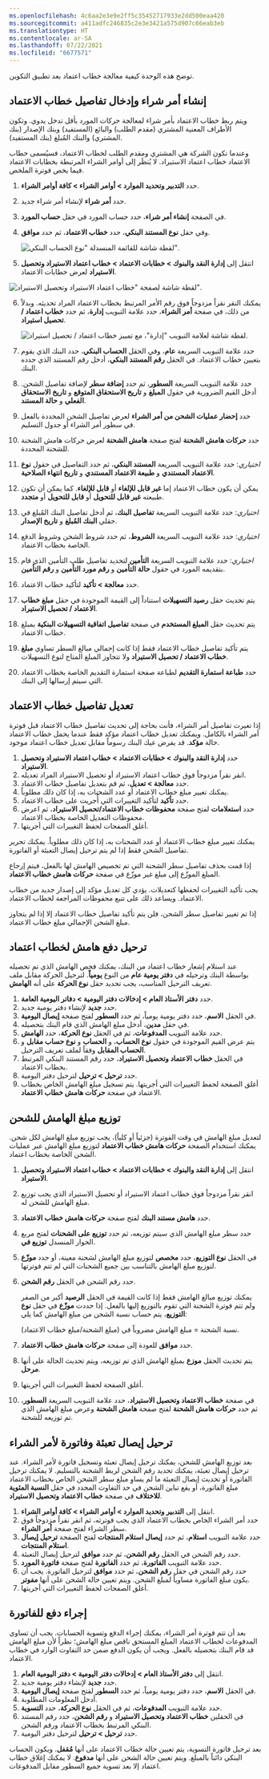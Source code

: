 ```yaml
---
ms.openlocfilehash: 4c6aa2e3e9e2ff5c35452717933e2dd500eaa420
ms.sourcegitcommit: a411adfc246835c2e3e3421a575d907c66eab3eb
ms.translationtype: HT
ms.contentlocale: ar-SA
ms.lasthandoff: 07/22/2021
ms.locfileid: "6677571"
---
```

توضح هذه الوحدة كيفية معالجة خطاب اعتماد بعد تطبيق التكوين.

## <a name="create-a-purchase-order-and-enter-the-letter-of-credit-details"></a>إنشاء أمر شراء وإدخال تفاصيل خطاب الاعتماد 

ويتم ربط خطاب الاعتماد بأمر شراء لمعالجة حركات المورد بأقل تدخل يدوي. وتكون الأطراف المعنية المشتري (مقدم الطلب) والبائع (المستفيد) وبنك الإصدار (بنك المشتري) والبنك المُبلغ (بنك المستفيد). 

وعندما تكون الشركة هي المشتري ومقدم الطلب لخطاب الاعتماد، فسيُسمى خطاب الاعتماد خطاب اعتماد الاستيراد. لا يُنظَر إلى أوامر الشراء المرتبطة بخطابات الاعتماد فيما يخص فوترة الملخص.

1.  حدد **التدبير وتحديد الموارد > أوامر الشراء > كافة أوامر الشراء**.
2.  حدد **أمر شراء** لإنشاء أمر شراء جديد.
3.  في الصفحة **إنشاء أمر شراء**، حدد حساب المورد في حقل **حساب المورد**.
4.  وفي حقل **نوع المستند البنكي**، حدد **خطاب الاعتماد**، ثم حدد **موافق**. 
 
    ![لقطة شاشة للقائمة المنسدلة "نوع الحساب البنكي".](../media/bank-document-type.png)


5.  انتقل إلى **إدارة النقد والبنوك > خطابات الاعتماد > خطاب اعتماد الاستيراد وتحصيل الاستيراد** لعرض خطابات الاعتماد.

![لقطة شاشة لصفحة "خطاب اعتماد الاستيراد وتحصيل الاستيراد".](../media/import-letter-of-credit-and-collection.png) 

6.  يمكنك النقر نقراً مزدوجاً فوق رقم الأمر المرتبط بخطاب الاعتماد المراد تحديثه. وبدلاً من ذلك، في صفحة **أمر الشراء**، حدد علامة التبويب **إدارة**، ثم حدد **خطاب اعتماد / تحصيل استيراد**.

    ![لقطة شاشة لعلامة التبويب "إدارة"، مع تمييز خطاب اعتماد / تحصيل استيراد.](../media/manage-1.png)

7.  حدد علامة التبويب السريعة **عام**، وفي الحقل **الحساب البنكي**، حدد البنك الذي يقوم بتعيين خطاب الاعتماد. في الحقل **رقم المستند البنكي**، أدخل رقم المستند الذي حدده البنك.
8.  حدد علامة التبويب السريعة **السطور**، ثم حدد **إضافة سطر** لإضافة تفاصيل الشحن. أدخل القيم الضرورية في حقول **المبلغ** و **تاريخ الاستحقاق المتوقع** و **تاريخ الاستحقاق الفعلي** و **حالة المستند**. 
9.  حدد **إحضار عمليات الشحن من أمر الشراء** لعرض تفاصيل الشحن المحددة بالفعل في سطور أمر الشراء أو جدول التسليم. 
10. حدد **حركات هامش الشحنة** لفتح صفحة **هامش الشحنة** لعرض حركات هامش الشحنة للشحنة المحددة.
11. *اختياري*: حدد علامة التبويب السريعة **المستند البنكي**، ثم حدد التفاصيل في حقول **نوع الاعتماد المستندي** و **طبيعة الاعتماد المستندي** و **تاريخ انتهاء الصلاحية**. 
12. يمكن أن يكون خطاب الاعتماد إما **غير قابل للإلغاء** أو **قابل للإلغاء**. كما يمكن أن تكون طبيعته **غير قابل للتحويل** أو **قابل للتحويل** أو **متجدد**.
13. *اختياري*: حدد علامة التبويب السريعة **تفاصيل البنك**، ثم أدخل تفاصيل البنك المُبلغ في حقلي **البنك المُبلغ** و **تاريخ الإصدار**.
14. *اختياري*: حدد علامة التبويب السريعة **الشروط**، ثم حدد شروط الشحن وشروط الدفع الخاصة بخطاب الاعتماد.
15. *اختياري*: حدد علامة التبويب السريعة **التأمين** لتحديد تفاصيل طلب التأمين الذي قام بتقديمه المورد في حقول **حالة التأمين** و **رقم مورد التأمين** و **رقم التأمين**.
16. حدد **معالجة > تأكيد** لتأكيد خطاب الاعتماد. 
17. يتم تحديث حقل **رصيد التسهيلات** استناداً إلى القيمة الموجودة في حقل **مبلغ خطاب الاعتماد / تحصيل الاستيراد**.
18. يتم تحديث حقل **المبلغ المستخدم** في صفحة **تفاصيل اتفاقية التسهيلات البنكية** بمبلغ خطاب الاعتماد.
19. يتم تأكيد تفاصيل خطاب الاعتماد فقط إذا كانت إجمالي مبالغ السطر تساوي **مبلغ خطاب الاعتماد / تحصيل الاستيراد** ولا تتجاوز المبلغ المتاح لنوع التسهيلات.
20. حدد **طباعة استمارة التقديم** لطباعة صفحة استمارة التقديم الخاصة بخطاب الاعتماد التي سيتم إرسالها إلى البنك.

## <a name="amend-the-letter-of-credit-details"></a>تعديل تفاصيل خطاب الاعتماد 

إذا تغيرت تفاصيل أمر الشراء، فأنت بحاجة إلى تحديث تفاصيل خطاب الاعتماد قبل فوترة أمر الشراء بالكامل. ويمكنك تعديل خطاب اعتماد مؤكد فقط عندما يحمل خطاب الاعتماد حالة **مؤكد**. قد يفرض عيك البنك رسوماً مقابل تعديل خطاب اعتماد موجود.

1.  حدد **إدارة النقد والبنوك > خطابات الاعتماد > خطاب اعتماد الاستيراد وتحصيل الاستيراد**. 
2.  انقر نقراً مزدوجاً فوق خطاب اعتماد الاستيراد أو تحصيل الاستيراد المراد تعديله.
3.  حدد **معالجة > تعديل**، ثم قم بتعديل تفاصيل خطاب الاعتماد. 
4.  يمكنك تغيير مبلغ خطاب الاعتماد أو عدد الشحنات به، إذا كان ذلك مطلوباً. 
5.  حدد **تأكيد** لتأكيد التغييرات التي أُجريت على خطاب الاعتماد. 
6.  حدد **استعلامات** لفتح صفحة **محفوظات خطاب الاعتماد/تحصيل الاستيراد**، ثم اعرض محفوظات التعديل الخاصة بخطاب الاعتماد.
7.  أغلق الصفحات لحفظ التغييرات التي أجريتها.

يمكنك تغيير مبلغ خطاب الاعتماد أو عدد الشحنات به، إذا كان ذلك مطلوباً. يمكنك تحرير تفاصيل الشحن فقط إذا لم يتم ترحيل إيصال التعبئة أو الفاتورة. 

إذا قمت بحذف تفاصيل سطر الشحنة التي تم تخصيص الهامش لها بالفعل، فيتم إرجاع المبلغ الموزّع إلى مبلغ غير موزّع في صفحة **حركات هامش خطاب الاعتماد**.

يجب تأكيد التغييرات لحفظها كتعديلات. يؤدي كل تعديل مؤكد إلى إصدار جديد من خطاب الاعتماد. ويساعد ذلك على تتبع محفوظات المراجعة لخطاب الاعتماد. 

إذا تم تغيير تفاصيل سطر الشحن، فلن يتم تأكيد تفاصيل خطاب الاعتماد إلا إذا لم يتجاوز مبلغ الشحن الإجمالي مبلغ خطاب الاعتماد.

## <a name="post-a-margin-payment-for-a-letter-of-credit"></a>ترحيل دفع هامش لخطاب اعتماد 

عند استلام إشعار خطاب اعتماد من البنك، يمكنك فحص الهامش الذي تم تحصيله بواسطة البنك وترحيله في **دفتر يومية عام** من النوع **يومياً**. لترحيل الحركة مقابل ملف تعريف الترحيل المناسب، يجب تحديد حقل **نوع الحركة** على أنه **الهامش**.

1.  حدد **دفتر الأستاذ العام > إدخالات دفتر اليومية > دفاتر اليومية العامة**.
2.  حدد **جديد** لإنشاء دفتر يومية جديد.
3.  في الحقل **الاسم**، حدد دفتر يومية يومياً، ثم حدد **السطور** لفتح صفحة **إيصال اليومية**.
4.  في حقل **مدين**، أدخل مبلغ الهامش الذي قام البنك بتحصيله.
5.  حدد علامة التبويب **المدفوعات**، ثم في الحقل **نوع الحركة**، حدد **الهامش**. 
6.  يتم عرض القيم الموجودة في حقول **نوع الحساب**، و **الحساب** و **نوع حساب مقابل** و **الحساب المقابل** وفقاً لملف تعريف الترحيل.
7.  في الحقل **خطاب الاعتماد وتحصيل الاستيراد**، حدد رقم المستند البنكي المرتبط بخطاب الاعتماد.
8.  حدد **ترحيل > ترحيل** لترحيل دفتر اليومية.
9.  أغلق الصفحة لحفظ التغييرات التي أجريتها. يتم تسجيل مبلغ الهامش الخاص بخطاب الاعتماد في صفحة **حركات هامش خطاب الاعتماد**.


## <a name="allocate-the-margin-amount-to-the-shipment"></a>توزيع مبلغ الهامش للشحن 

لتعديل مبلغ الهامش في وقت الفوترة (جزئياً أو كلياً)، يجب توزيع مبلغ الهامش لكل شحن. يمكنك استخدام الصفحة **حركات هامش خطاب الاعتماد** لتوزيع مبلغ الهامش عبر عمليات الشحن الخاصة بخطاب اعتماد.

1.  انتقل إلى **إدارة النقد والبنوك > خطابات الاعتماد > خطاب اعتماد الاستيراد وتحصيل الاستيراد**. 
2.  انقر نقراً مزدوجاً فوق خطاب اعتماد الاستيراد أو تحصيل الاستيراد الذي يجب توزيع مبلغ الهامش للشحن له.
3.  حدد **هامش مستند البنك** لفتح صفحة **حركات هامش خطاب الاعتماد**.
4.  حدد سطر مبلغ الهامش الذي سيتم توزيعه، ثم حدد **توزيع على الشحنات** لفتح مربع الحوار المنسدل **توزيع في**.
5.  في الحقل **نوع التوزيع**، حدد **مخصص** لتوزيع مبلغ الهامش لشحنة معينة، أو حدد **موزّع** لتوزيع مبلغ الهامش بالتناسب بين جميع الشحنات التي لم تتم فوترتها. 
6.  حدد رقم الشحن في الحقل **رقم الشحن**.

    يمكنك توزيع مبالغ الهامش فقط إذا كانت القيمة في الحقل **الرصيد** أكبر من الصفر ولم تتم فوترة الشحنة التي تقوم بالتوزيع إليها بالفعل. إذا حددت **موزّع** في حقل **نوع التوزيع**، يتم حساب نسبة الشحن من مبلغ الهامش كما يلي:

    نسبة الشحنة = مبلغ الهامش مضروباً في (مبلغ الشحنة/مبلغ خطاب الاعتماد).
7.  حدد **موافق** للعودة إلى صفحة **حركات هامش خطاب الاعتماد**. 
8.  يتم تحديث الحقل **موزع** بمبلغ الهامش الذي تم توزيعه، ويتم تحديث الحالة على أنها **مرحل**.
9.  أغلق الصفحة لحفظ التغييرات التي أجريتها.
10. في صفحة **خطاب الاعتماد وتحصيل الاستيراد**، حدد علامة التبويب السريعة **السطور**، ثم حدد **حركات هامش الشحنة** لفتح صفحة **هامش الشحنة** وعرض مبلغ الهامش الذي تم توزيعه للشحنة.

## <a name="post-a-packing-slip-and-an-invoice-for-the-purchase-order"></a>ترحيل إيصال تعبئة وفاتورة لأمر الشراء 

بعد توزيع الهامش للشحن، يمكنك ترحيل إيصال تعبئة وتسجيل فاتورة لأمر الشراء. عند ترحيل إيصال تعبئة، يمكنك تحديد رقم الشحن لربط الشحنة بالتسليم. لا يمكنك ترحيل الفاتورة أو تحديث إيصال التعبئة ما لم يساوِ مبلغ سطر الشحن الخاص بخطاب الاعتماد مبلغ الفاتورة، أو يقع تباين الشحن في حد التفاوت المحدد في حقل **النسبة المئوية للاختلاف** في صفحة **خطاب الاعتماد وتحصيل الاستيراد**.

1.  انتقل إلى **التدبير وتحديد الموارد > أوامر الشراء > كافة أوامر الشراء**.
2.  حدد أمر الشراء الخاص بخطاب الاعتماد الذي يجب فوترته، ثم انقر نقراً مزدوجاً فوق سطر الشراء لفتح صفحة **أمر الشراء**.
3.  حدد علامة التبويب **استلام**، ثم حدد **إيصال استلام المنتجات** لفتح الصفحة **ترحيل إيصال استلام المنتجات**. 
4.  حدد رقم الشحن في الحقل **رقم الشحن**، ثم حدد **موافق** لترحيل إيصال التعبئة.
5.  حدد علامة التبويب **الفاتورة**، ثم حدد **الفاتورة** لفتح صفحة **فاتورة المورد**. 
6.  حدد رقم الشحن في حقل **رقم الشحن**، ثم حدد **موافق** لترحيل الفاتورة. يجب أن يكون مبلغ الفاتورة مساوياً لمبلغ الشحن. ويتم تعيين حالة الشحن على أنها **مفوتر**.
7.  أغلق الصفحات لحفظ التغييرات التي أجريتها.

## <a name="make-a-payment-for-the-invoice"></a>إجراء دفع للفاتورة 

بعد أن تتم فوترة أمر الشراء، يمكنك إجراء الدفع وتسوية الحسابات. يجب أن تساوي المدفوعات لخطاب الاعتماد المبلغ المستحق ناقص مبلغ الهامش؛ نظراً لأن مبلغ الهامش قد قام البنك بتحصيله بالفعل. ويجب أن يكون الدفع ضمن حد التفاوت الوارد في خطاب الاعتماد.

1.  انتقل إلى **دفتر الأستاذ العام > إدخالات دفتر اليومية > دفتر اليومية العام**.
2.  حدد **جديد** لإنشاء دفتر يومية جديد.
3.  في الحقل **الاسم**، حدد دفتر يومية يومياً، ثم حدد **السطور** لفتح صفحة **إيصال اليومية**.
4.  أدخل المعلومات المطلوبة.
5.  حدد علامة التبويب **المدفوعات**، ثم في الحقل **نوع الحركة**، حدد **التسوية**.
6.  في الحقلين **خطاب الاعتماد وتحصيل الاستيراد** و **رقم الشحن**، حدد رقم المستند البنكي المرتبط بخطاب الاعتماد ورقم الشحن.
7.  حدد **ترحيل > ترحيل** لترحيل دفتر اليومية. 


بعد ترحيل فاتورة التسوية، يتم تعيين حالة خطاب الاعتماد على أنها **مُقفل**. ويكون الحساب البنكي دائناً بالمبلغ. ويتم تعيين حالة الشحن على أنها **مدفوع**. لا يمكنك إغلاق خطاب اعتماد إلا بعد تسوية جميع السطور مقابل المدفوعات.  


